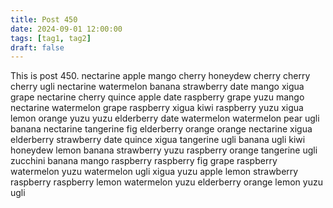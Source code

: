 ```yaml
---
title: Post 450
date: 2024-09-01 12:00:00
tags: [tag1, tag2]
draft: false
---
```

This is post 450.
nectarine
apple
mango
cherry
honeydew
cherry
cherry
cherry
ugli
nectarine
watermelon
banana
strawberry
date
mango
xigua
grape
nectarine
cherry
quince
apple
date
raspberry
grape
yuzu
mango
nectarine
watermelon
grape
raspberry
xigua
kiwi
raspberry
yuzu
xigua
lemon
orange
yuzu
yuzu
elderberry
date
watermelon
watermelon
pear
ugli
banana
nectarine
tangerine
fig
elderberry
orange
orange
nectarine
xigua
elderberry
strawberry
date
quince
xigua
tangerine
ugli
banana
ugli
kiwi
honeydew
lemon
banana
strawberry
yuzu
raspberry
orange
tangerine
ugli
zucchini
banana
mango
raspberry
raspberry
fig
grape
raspberry
watermelon
yuzu
watermelon
ugli
xigua
yuzu
apple
lemon
strawberry
raspberry
raspberry
lemon
watermelon
yuzu
elderberry
orange
lemon
yuzu
ugli
